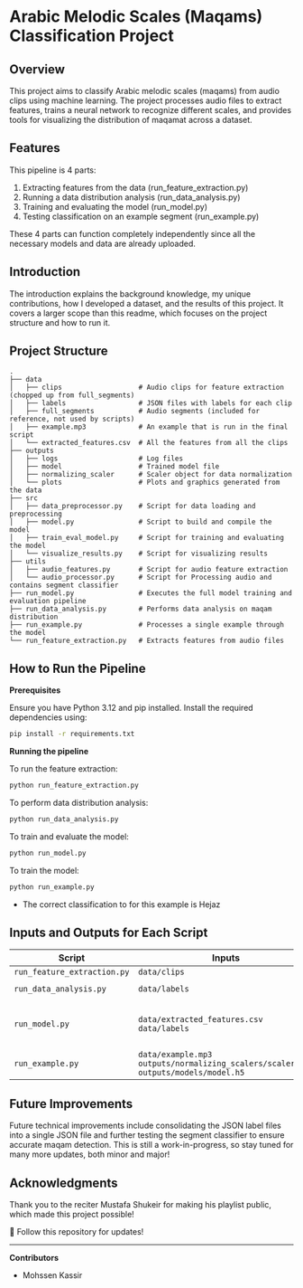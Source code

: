 # Arabic Melodic Scales (Maqams) Classification Project 

## Overview

This project aims to classify Arabic melodic scales (maqams) from audio clips using machine learning. The project processes audio files to extract features, trains a neural network to recognize different scales, and provides tools for visualizing the distribution of maqamat across a dataset.

## Features

This pipeline is 4 parts:

1. Extracting features from the data (run_feature_extraction.py)
2. Running a data distribution analysis (run_data_analysis.py)
3. Training and evaluating the model (run_model.py)
4. Testing classification on an example segment (run_example.py)

These 4 parts can function completely independently since all the necessary models and data are already uploaded.

## Introduction

The introduction explains the background knowledge, my unique contributions, how I developed a dataset, and the results of this project. It covers a larger scope than this readme, which focuses on the project structure and how to run it.


## Project Structure

```
.
├── data
│   ├── clips                   # Audio clips for feature extraction (chopped up from full_segments)
│   ├── labels                  # JSON files with labels for each clip
│   ├── full_segments           # Audio segments (included for reference, not used by scripts)
│   ├── example.mp3             # An example that is run in the final script
│   └── extracted_features.csv  # All the features from all the clips
├── outputs
│   ├── logs                    # Log files
│   ├── model                   # Trained model file
│   ├── normalizing_scaler      # Scaler object for data normalization
│   └── plots                   # Plots and graphics generated from the data
├── src
│   ├── data_preprocessor.py    # Script for data loading and preprocessing
│   ├── model.py                # Script to build and compile the model
│   ├── train_eval_model.py     # Script for training and evaluating the model
│   └── visualize_results.py    # Script for visualizing results
├── utils
│   ├── audio_features.py       # Script for audio feature extraction
│   └── audio_processor.py      # Script for Processing audio and contains segment classifier
├── run_model.py                # Executes the full model training and evaluation pipeline
├── run_data_analysis.py        # Performs data analysis on maqam distribution
├── run_example.py              # Processes a single example through the model
└── run_feature_extraction.py   # Extracts features from audio files
```

## How to Run the Pipeline

**Prerequisites**

Ensure you have Python 3.12 and pip installed. Install the required dependencies using:

```bash
pip install -r requirements.txt
```

**Running the pipeline**

To run the feature extraction:
```bash
python run_feature_extraction.py
```

To perform data distribution analysis:
```bash
python run_data_analysis.py
```

To train and evaluate the model:
```bash
python run_model.py
```

To train the model:
```bash
python run_example.py
```

 - The correct classification to for this example is Hejaz

## Inputs and Outputs for Each Script 


| Script                      | Inputs                                      | Outputs                                              |
|-----------------------------|-----------------------------------------------|------------------------------------------------------|
| `run_feature_extraction.py` | `data/clips`                                | `data/extracted_features.csv`                        |
| `run_data_analysis.py`      | `data/labels`                               | `outputs/plots/scale_distribution.png` <br> `outputs/logs/feature_extraction.log` |
| `run_model.py`              | `data/extracted_features.csv` <br> `data/labels` | `outputs/models/model.h5` <br> `outputs/normalizing_scalers/scaler.pkl` <br> `outputs/plots/training_plots.png` <br> `outputs/plots/confusion_matrices.png` <br> `outputs/logs/training.log` |
| `run_example.py`            | `data/example.mp3` <br> `outputs/normalizing_scalers/scaler.pkl` <br> `outputs/models/model.h5` | `outputs/logs/example_prediction.log` |

## Future Improvements 

Future technical improvements include consolidating the JSON label files into a single JSON file and further testing the segment classifier to ensure accurate maqam detection. This is still a work-in-progress, so stay tuned for many more updates, both minor and major!

## Acknowledgments

Thank you to the reciter Mustafa Shukeir for making his playlist public, which made this project possible!


🔹 Follow this repository for updates!

---------------------------------------

**Contributors**
- Mohssen Kassir
